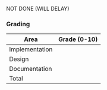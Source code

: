 NOT DONE (WILL DELAY)

### Grading
Area           | Grade (0-10)
-------------- | ------------
Implementation |
Design         |
Documentation  |
Total          |
